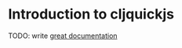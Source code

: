 # Introduction to cljquickjs

TODO: write [great documentation](http://jacobian.org/writing/what-to-write/)
